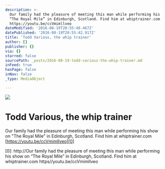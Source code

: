 ```yaml
---
description: >-
  Our family had the pleasure of meeting this man while performing his show on
  “The Royal Mile” in Edinburgh, Scotland. Find him at whiptrainer.com  
  https://youtu.be/ccVmimllveo
dateModified: '2016-08-19T20:55:40.467Z'
datePublished: '2016-08-19T20:55:42.917Z'
title: 'Todd Various, the whip trainer'
author: []
publisher: {}
via: {}
starred: false
sourcePath: _posts/2016-08-19-todd-various-the-whip-trainer.md
inFeed: true
hasPage: false
inNav: false
_type: MediaObject

---
```

![](https://the-grid-user-content.s3-us-west-2.amazonaws.com/03af9689-d3c8-4b35-bcd0-ce31b52db4d7.jpg)

# Todd Various, the whip trainer

Our family had the pleasure of meeting this man while performing his show on "The Royal Mile" in Edinburgh, Scotland. Find him at whiptrainer.com   
[https://youtu.be/ccVmimllveo][0]

[0]: http://Our family had the pleasure of meeting this man while performing his show on “The Royal Mile” in Edinburgh, Scotland. Find him at whiptrainer.com https//youtu.be/ccVmimllveo